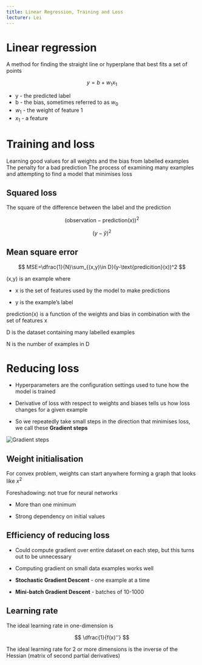 ```yaml
---
title: Linear Regression, Training and Loss
lecturer: Lei
---
```


# Linear regression

<Definition name="Linear Regression">
A method for finding the straight line or hyperplane that best fits a set of points
</Definition>

$$
y=b+w_1x_1
$$

-   y - the predicted label
-   b - the bias, sometimes referred to as $w_0$
-   $w_1$ - the weight of feature 1
-   $x_1$ - a feature

# Training and loss

<Definition name="Training a model">
Learning good values for all weights and the bias from labelled examples
</Definition>

<Definition name="Loss">
The penalty for a bad prediction
</Definition>

<Definition name="Empirical Risk Minimisation">
The process of examining many examples and attempting to find a model that minimises loss
</Definition>

## Squared loss

The square of the difference between the label and the prediction

$$
(\text{observation}-\text{prediction}(x))^2
$$

$$
(y-\hat{y})^2
$$

## Mean square error

$$
MSE=\dfrac{1}{N}\sum_{(x,y)\in D}(y-\text{predicition}(x))^2
$$

(x,y) is an example where

-   x is the set of features used by the model to make predictions

-   y is the example’s label

prediction(x) is a function of the weights and bias in combination with
the set of features x

D is the dataset containing many labelled examples

N is the number of examples in D

# Reducing loss

-   Hyperparameters are the configuration settings used to tune how the
    model is trained

-   Derivative of loss with respect to weights and biases tells us how
    loss changes for a given example

-   So we repeatedly take small steps in the direction that minimises
    loss, we call these **Gradient steps**

![Gradient steps](/img/Year_2/Software_Methodologies/Machine_Learning/Linear_Regression/Gradient_Descent.webp)

## Weight initialisation

For convex problem, weights can start anywhere forming a graph that
looks like $x^2$

Foreshadowing: not true for neural networks

-   More than one minimum

-   Strong dependency on initial values

## Efficiency of reducing loss

-   Could compute gradient over entire dataset on each step, but this
    turns out to be unnecessary

-   Computing gradient on small data examples works well

-   **Stochastic Gradient Descent** - one example at a time

-   **Mini-batch Gradient Descent** - batches of 10-1000

## Learning rate

The ideal learning rate in one-dimension is

$$
\dfrac{1}{f(x)''}
$$

The ideal learning rate for 2 or more dimensions is the inverse of the
Hessian (matrix of second partial derivatives)
